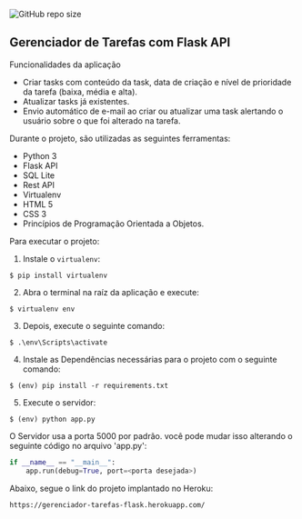 ![GitHub repo size](https://img.shields.io/github/repo-size/gabrielcastroo/gerenciador_de_tarefas_com_flaskAPI?color=green&style=plastic)

<h2>Gerenciador de Tarefas com Flask API</h2>

Funcionalidades da aplicação

* Criar tasks com conteúdo da task, data de criação e nível de prioridade da tarefa (baixa, média e alta).
* Atualizar tasks já existentes.
* Envio automático de e-mail ao criar ou atualizar uma task alertando o usuário sobre o que foi alterado na tarefa.

Durante o projeto, são utilizadas as seguintes ferramentas:

* Python 3 
* Flask API
* SQL Lite
* Rest API
* Virtualenv
* HTML 5
* CSS 3
* Princípios de Programação Orientada a Objetos.


Para executar o projeto:

1. Instale o `virtualenv`:
```
$ pip install virtualenv
```

2. Abra o terminal na raíz da aplicação e execute:
```
$ virtualenv env
```

3. Depois, execute o seguinte comando:
```
$ .\env\Scripts\activate
```

4. Instale as Dependências necessárias para o projeto com o seguinte comando:
```
$ (env) pip install -r requirements.txt
```

5. Execute o servidor:
```
$ (env) python app.py
```

O Servidor usa a porta 5000 por padrão. você pode mudar isso alterando o seguinte código no arquivo 'app.py':

```python
if __name__ == "__main__":
    app.run(debug=True, port=<porta desejada>)
```
Abaixo, segue o link do projeto implantado no Heroku:
 
```
https://gerenciador-tarefas-flask.herokuapp.com/
```
